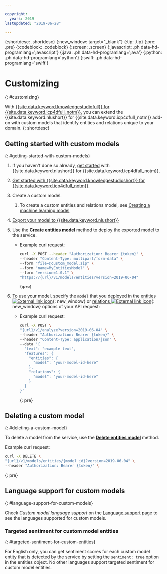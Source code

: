 ```yaml
---

copyright:
  years: 2019
lastupdated: "2019-06-28"

---
```


{:shortdesc: .shortdesc}
{:new_window: target="_blank"}
{:tip: .tip}
{:pre: .pre}
{:codeblock: .codeblock}
{:screen: .screen}
{:javascript: .ph data-hd-programlang='javascript'}
{:java: .ph data-hd-programlang='java'}
{:python: .ph data-hd-programlang='python'}
{:swift: .ph data-hd-programlang='swift'}

# Customizing
{: #customizing}

With [{{site.data.keyword.knowledgestudiofull}} for {{site.data.keyword.icp4dfull_notm}}](docs/services/watson-knowledge-studio-data), you can
extend the {{site.data.keyword.nlushort}} for {{site.data.keyword.icp4dfull_notm}} add-on with custom models that identify
entities and relations unique to your domain.
{: shortdesc}

## Getting started with custom models
{: #getting-started-with-custom-models}

1. If you haven't done so already, [get started](/docs/services/natural-language-understanding-data?topic=natural-language-understanding-data-getting-started) with {{site.data.keyword.nlushort}} for {{site.data.keyword.icp4dfull_notm}}.
2. [Get started with {{site.data.keyword.knowledgestudioshort}} for {{site.data.keyword.icp4dfull_notm}}](/docs/services/watson-knowledge-studio-data?topic=watson-knowledge-studio-data-wks_tutintro#wks_tutintro).
3. Create a custom model.
   1. To create a custom entities and relations model, see [Creating a machine learning model](/docs/services/watson-knowledge-studio-data?topic=watson-knowledge-studio-data-wks_tutml_intro) 
4. [Export your model to {{site.data.keyword.nlushort}}](/docs/services/watson-knowledge-studio-data?topic=watson-knowledge-studio-data-publish-ml#wks_manlu)
5. Use the **[Create entities model](https://{DomainName}/apidocs/natural-language-understanding-data#create-entities-model)** method to deploy the exported model to the service.
    - Example curl request:

        ```bash
        curl -X POST --header "Authorization: Bearer {token}" \ 
        --header "Content-Type: multipart/form-data" \ 
        --form "file=@custom_model.zip" \ 
        --form "name=MyEntitiesModel" \ 
        --form "version=1.0.1" \ 
        "https://{url}/v1/models/entities?version=2019-06-04"
        ```
        {:pre}

6. To use your model, specify the `model` that you deployed in the
[entities ![External link icon](../../icons/launch-glyph.svg "External link icon")](https://{DomainName}/apidocs/natural-language-understanding-data#entities){: new_window} or
[relations ![External link icon](../../icons/launch-glyph.svg "External link icon")](https://{DomainName}/apidocs/natural-language-understanding-data#relations){: new_window} options of your API request:
    - Example curl request:

        ```bash
        curl -X POST \
        "{url}/v1/analyze?version=2019-06-04" \
        --header "Authorization: Bearer {token}" \
        --header "Content-Type: application/json" \
        --data '{
          "text": "example text",
          "features": {
            "entities": {
              "model": "your-model-id-here"
            },
            "relations": {
              "model": "your-model-id-here"
            }
          }
        }'
        ```
        {: pre}

## Deleting a custom model
{: #deleting-a-custom-model}

To delete a model from the service, use the **[Delete entities model](https://{DomainName}/apidocs/natural-language-understanding-data#delete-entities-model)** method.

Example curl request:

```bash
curl -X DELETE \
"{url}/v1/models/entities/{model_id}?version=2019-06-04" \
--header "Authorization: Bearer {token}" \
```
{: pre}


## Language support for custom models
{: #language-support-for-custom-models}

Check *Custom model language support* on the [Language support](/docs/services/natural-language-understanding-data?topic=natural-language-understanding-data-language-support) page to see the languages supported for custom models.

### Targeted sentiment for custom model entities
{: #targeted-sentiment-for-custom-entities}

For English only, you can get sentiment scores for each custom model entity that is detected by the service by setting the `sentiment: true` option in the entities object. No other languages support targeted sentiment for custom model entities.
